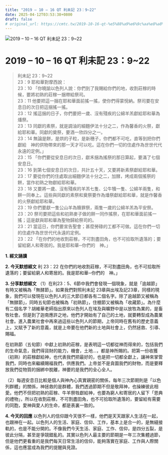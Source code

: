 ```yaml
---
title: "2019 – 10 – 16 QT 利未記 23：9~22"
date: 2025-04-12T03:53:38+0800
draft: false
# original_url: https://cmtc.tw/2019-10-16-qt-%e5%88%a9%e6%9c%aa%e8%a8%98-23%ef%bc%9a922
---
```


![2019 – 10 – 16 QT 利未記 23：9\~22](/images/qt.jpg   "2019 – 10 – 16 QT 利未記 23：9\~22")

# 2019 – 10 – 16 QT 利未記 23：9\~22

> 利未記 23：9\~22  
> 23：9 耶和華對摩西說：  
> 23：10 「你曉諭以色列人說：你們到了我賜給你們的地，收割莊稼的時候，要將初熟的莊稼一捆帶給祭司。  
> 23：11 他要把這一捆在耶和華面前搖一搖，使你們得蒙悅納。祭司要在安息日的次日把這捆搖一搖。  
> 23：12 搖這捆的日子，你們要把一歲、沒有殘疾的公綿羊羔獻給耶和華為燔祭。  
> 23：13 同獻的素祭，就是調油的細麵伊法十分之二，作為馨香的火祭，獻給耶和華。同獻的奠祭，要酒一欣四分之一。  
> 23：14 無論是餅，是烘的子粒，是新穗子，你們都不可吃，直等到把你們獻給　神的供物帶來的那一天才可以吃。這在你們一切的住處作為世世代代永遠的定例。」  
> 23：15 「你們要從安息日的次日，獻禾捆為搖祭的那日算起，要滿了七個安息日。  
> 23：16 到第七個安息日的次日，共計五十天，又要將新素祭獻給耶和華。  
> 23：17 要從你們的住處取出細麵伊法十分之二，加酵，烤成兩個搖祭的餅，當作初熟之物獻給耶和華。  
> 23：18 又要將一歲、沒有殘疾的羊羔七隻、公牛犢一隻、公綿羊兩隻，和餅一同奉上。這些與同獻的素祭和奠祭要作為燔祭獻給耶和華，就是作馨香的火祭獻給耶和華。  
> 23：19 你們要獻一隻公山羊為贖罪祭，兩隻一歲的公綿羊羔為平安祭。  
> 23：20 祭司要把這些和初熟麥子做的餅一同作搖祭，在耶和華面前搖一搖；這是獻與耶和華為聖物歸給祭司的。  
> 23：21 當這日，你們要宣告聖會；甚麼勞碌的工都不可做。這在你們一切的住處作為世世代代永遠的定例。  
> 23：22 「在你們的地收割莊稼，不可割盡田角，也不可拾取所遺落的；要留給窮人和寄居的。我是耶和華─你們的　神。」

**1. 經文誦讀**

**2.  今天默想經文**
利 23：22 在你們的地收割莊稼，不可割盡田角，也不可拾取所遺落的；要留給窮人和寄居的。我是耶和華─你們的　神。」

**3. 分享默想經文**
（1）在利23：5、6節中我們會發現一個現象，就是「逾越節」有時又被稱為「無酵節」。如果我們對照利未記 23章與出埃及記23章，同樣的現象，我們可以發現在以色列人的三大節日都各有二個名字。除了逾越節又被稱為「無酵節」，同時五旬節也被稱為「初熟節」，住棚節又被稱為「收藏節」。為什麼有二個名字？胡維華老師指出原來以色列人在埃及與曠野中是以放牧為業的，是畜牧社會。但是到了迦南應許之地，他們才開始有了自己的土地，就要轉型成為農業社會。進入農業社會中再來過這些以色列人的節期，上帝同時在舊有的歷史意義上，又賦予了新的意義，就是上帝要在他們新的土地與社會上，仍然拯救、引導、賜福。

在初熟節（五旬節）中獻上初熟的莊稼，是表明這一切都從神而得來的，包括我們的生命氣息，我們得貨財的能力，機會，土地…，都是神所賜的。把第一份收獲（初熟）的莊稼獻給神，也代表我們把最好的，也是把一切都全獻上，讓神來掌管我們，同時也來繼續賜福我們，供應我們。上帝並不是貪圖我們的財物，而是要釋放我們從物質的捆綁中脫離，神要的是我們的全心全人。

（2）每週安息日比較是個人與神內心真實親密的關係，每年三次節期則是「以色列群體」的關係，神拯救的是群體，我們透過節期不但是敬拜神，也操練彼此相愛。他們不但把初熟的莊稼、牛羊祭牲獻給神，也要為窮人和寄居的人留下「恩典的禮物」，所以在收割莊稼，不可割盡田角，也不可拾取所遺落的，要留給有需要的同胞，愛神與愛人的生命，都是表裏一致的。

**4. 今天的回應**
以色列人的信仰跟今天很不一樣，他們是天天跟家人生活在一起，也跟神在一起。以色列人的生活、家庭、信仰、工作，基本上是合一的，是無縫接軌的，也是不能分開的。不像我們今天生活、家庭、工作、信仰，是四分五裂，是彼此分隔，甚至是爭競錯亂的。其實以色列人最主要的節期是一年三次集體過節，但是他們更看重的是我們每天日常生活的信仰，能夠落實在家庭、工作與人際關係，這也應當成為我們的提醒與見證。
